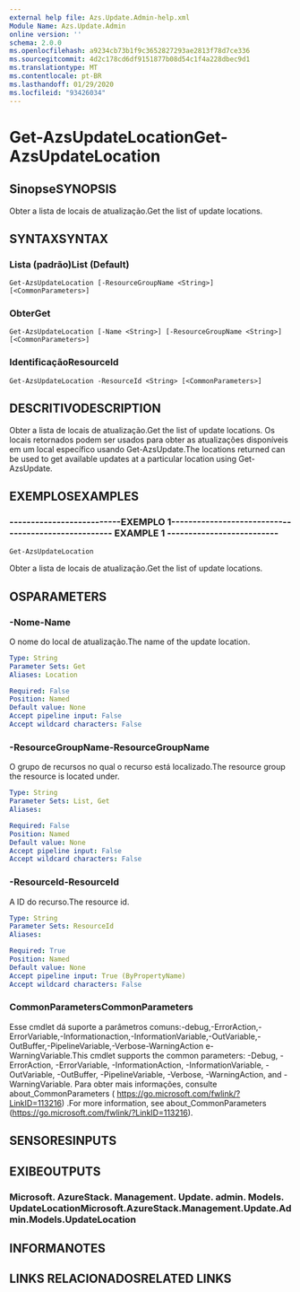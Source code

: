 ```yaml
---
external help file: Azs.Update.Admin-help.xml
Module Name: Azs.Update.Admin
online version: ''
schema: 2.0.0
ms.openlocfilehash: a9234cb73b1f9c3652827293ae2813f78d7ce336
ms.sourcegitcommit: 4d2c178cd6df9151877b08d54c1f4a228dbec9d1
ms.translationtype: MT
ms.contentlocale: pt-BR
ms.lasthandoff: 01/29/2020
ms.locfileid: "93426034"
---
```

# <span data-ttu-id="b339a-101">Get-AzsUpdateLocation</span><span class="sxs-lookup"><span data-stu-id="b339a-101">Get-AzsUpdateLocation</span></span>

## <span data-ttu-id="b339a-102">Sinopse</span><span class="sxs-lookup"><span data-stu-id="b339a-102">SYNOPSIS</span></span>
<span data-ttu-id="b339a-103">Obter a lista de locais de atualização.</span><span class="sxs-lookup"><span data-stu-id="b339a-103">Get the list of update locations.</span></span>

## <span data-ttu-id="b339a-104">SYNTAX</span><span class="sxs-lookup"><span data-stu-id="b339a-104">SYNTAX</span></span>

### <span data-ttu-id="b339a-105">Lista (padrão)</span><span class="sxs-lookup"><span data-stu-id="b339a-105">List (Default)</span></span>
```
Get-AzsUpdateLocation [-ResourceGroupName <String>] [<CommonParameters>]
```

### <span data-ttu-id="b339a-106">Obter</span><span class="sxs-lookup"><span data-stu-id="b339a-106">Get</span></span>
```
Get-AzsUpdateLocation [-Name <String>] [-ResourceGroupName <String>] [<CommonParameters>]
```

### <span data-ttu-id="b339a-107">Identificação</span><span class="sxs-lookup"><span data-stu-id="b339a-107">ResourceId</span></span>
```
Get-AzsUpdateLocation -ResourceId <String> [<CommonParameters>]
```

## <span data-ttu-id="b339a-108">DESCRITIVO</span><span class="sxs-lookup"><span data-stu-id="b339a-108">DESCRIPTION</span></span>
<span data-ttu-id="b339a-109">Obter a lista de locais de atualização.</span><span class="sxs-lookup"><span data-stu-id="b339a-109">Get the list of update locations.</span></span> <span data-ttu-id="b339a-110">Os locais retornados podem ser usados para obter as atualizações disponíveis em um local específico usando Get-AzsUpdate.</span><span class="sxs-lookup"><span data-stu-id="b339a-110">The locations returned can be used to get available updates at a particular location using Get-AzsUpdate.</span></span>

## <span data-ttu-id="b339a-111">EXEMPLOS</span><span class="sxs-lookup"><span data-stu-id="b339a-111">EXAMPLES</span></span>

### <span data-ttu-id="b339a-112">--------------------------EXEMPLO 1--------------------------</span><span class="sxs-lookup"><span data-stu-id="b339a-112">-------------------------- EXAMPLE 1 --------------------------</span></span>
```
Get-AzsUpdateLocation
```

<span data-ttu-id="b339a-113">Obter a lista de locais de atualização.</span><span class="sxs-lookup"><span data-stu-id="b339a-113">Get the list of update locations.</span></span>

## <span data-ttu-id="b339a-114">OS</span><span class="sxs-lookup"><span data-stu-id="b339a-114">PARAMETERS</span></span>

### <span data-ttu-id="b339a-115">-Nome</span><span class="sxs-lookup"><span data-stu-id="b339a-115">-Name</span></span>
<span data-ttu-id="b339a-116">O nome do local de atualização.</span><span class="sxs-lookup"><span data-stu-id="b339a-116">The name of the update location.</span></span>

```yaml
Type: String
Parameter Sets: Get
Aliases: Location

Required: False
Position: Named
Default value: None
Accept pipeline input: False
Accept wildcard characters: False
```

### <span data-ttu-id="b339a-117">-ResourceGroupName</span><span class="sxs-lookup"><span data-stu-id="b339a-117">-ResourceGroupName</span></span>
<span data-ttu-id="b339a-118">O grupo de recursos no qual o recurso está localizado.</span><span class="sxs-lookup"><span data-stu-id="b339a-118">The resource group the resource is located under.</span></span>

```yaml
Type: String
Parameter Sets: List, Get
Aliases: 

Required: False
Position: Named
Default value: None
Accept pipeline input: False
Accept wildcard characters: False
```

### <span data-ttu-id="b339a-119">-ResourceId</span><span class="sxs-lookup"><span data-stu-id="b339a-119">-ResourceId</span></span>
<span data-ttu-id="b339a-120">A ID do recurso.</span><span class="sxs-lookup"><span data-stu-id="b339a-120">The resource id.</span></span>

```yaml
Type: String
Parameter Sets: ResourceId
Aliases: 

Required: True
Position: Named
Default value: None
Accept pipeline input: True (ByPropertyName)
Accept wildcard characters: False
```

### <span data-ttu-id="b339a-121">CommonParameters</span><span class="sxs-lookup"><span data-stu-id="b339a-121">CommonParameters</span></span>
<span data-ttu-id="b339a-122">Esse cmdlet dá suporte a parâmetros comuns:-debug,-ErrorAction,-ErrorVariable,-Informationaction,-InformationVariable,-OutVariable,-OutBuffer,-PipelineVariable,-Verbose-WarningAction e-WarningVariable.</span><span class="sxs-lookup"><span data-stu-id="b339a-122">This cmdlet supports the common parameters: -Debug, -ErrorAction, -ErrorVariable, -InformationAction, -InformationVariable, -OutVariable, -OutBuffer, -PipelineVariable, -Verbose, -WarningAction, and -WarningVariable.</span></span> <span data-ttu-id="b339a-123">Para obter mais informações, consulte about_CommonParameters ( https://go.microsoft.com/fwlink/?LinkID=113216) .</span><span class="sxs-lookup"><span data-stu-id="b339a-123">For more information, see about_CommonParameters (https://go.microsoft.com/fwlink/?LinkID=113216).</span></span>

## <span data-ttu-id="b339a-124">SENSORES</span><span class="sxs-lookup"><span data-stu-id="b339a-124">INPUTS</span></span>

## <span data-ttu-id="b339a-125">EXIBE</span><span class="sxs-lookup"><span data-stu-id="b339a-125">OUTPUTS</span></span>

### <span data-ttu-id="b339a-126">Microsoft. AzureStack. Management. Update. admin. Models. UpdateLocation</span><span class="sxs-lookup"><span data-stu-id="b339a-126">Microsoft.AzureStack.Management.Update.Admin.Models.UpdateLocation</span></span>

## <span data-ttu-id="b339a-127">INFORMA</span><span class="sxs-lookup"><span data-stu-id="b339a-127">NOTES</span></span>

## <span data-ttu-id="b339a-128">LINKS RELACIONADOS</span><span class="sxs-lookup"><span data-stu-id="b339a-128">RELATED LINKS</span></span>

